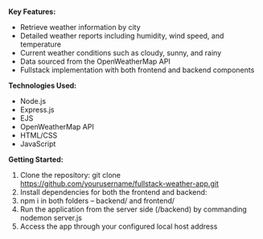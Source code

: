 **Key Features:**
- Retrieve weather information by city
- Detailed weather reports including humidity, wind speed, and temperature
- Current weather conditions such as cloudy, sunny, and rainy
- Data sourced from the OpenWeatherMap API
- Fullstack implementation with both frontend and backend components

**Technologies Used:**
- Node.js
- Express.js
- EJS
- OpenWeatherMap API
- HTML/CSS
- JavaScript

**Getting Started:**
1. Clone the repository: git clone https://github.com/yourusername/fullstack-weather-app.git
2. Install dependencies for both the frontend and backend:
3. npm i in both folders – backend/ and frontend/
4. Run the application from the server side (/backend) by commanding nodemon server.js
5. Access the app through your configured local host address 
